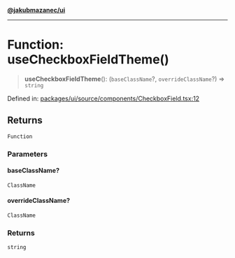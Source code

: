 [**@jakubmazanec/ui**](../README.md)

---

# Function: useCheckboxFieldTheme()

> **useCheckboxFieldTheme**(): (`baseClassName`?, `overrideClassName`?) => `string`

Defined in:
[packages/ui/source/components/CheckboxField.tsx:12](https://github.com/jakubmazanec/tools/blob/f779e75b9ef98389e12e52575295bd1ef364daca/packages/ui/source/components/CheckboxField.tsx#L12)

## Returns

`Function`

### Parameters

#### baseClassName?

`ClassName`

#### overrideClassName?

`ClassName`

### Returns

`string`
